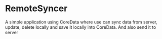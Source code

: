 # RemoteSyncer
A simple application using CoreData where use can sync data from server, update, delete locally and save it locally into CoreData. And also send it to server  
